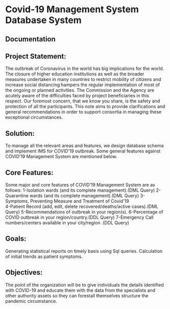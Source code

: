 # Covid-19 Management System Database System
        
## Documentation

## Project Statement:
The outbreak of Coronavirus in the world has big implications for the world. The closure of higher education institutions as well as the broader measures undertaken in many countries to restrict mobility of citizens and increase social distancing hampers the regular implementation of most of the ongoing or planned activities. The Commission and the Agency are acutely aware of the difficulties faced by project beneficiaries in this respect. Our foremost concern, that we know you share, is the safety and protection of all the participants. This note aims to provide clarifications and general recommendations in order to support consortia in managing these exceptional circumstances.

## Solution:
To manage all the relevant areas and features, we design database schema and implement IMS for COVID’19 outbreak. Some general features against COVID’19 Management System are mentioned below. 

## Core Features:
Some major and core features of COVID’19 Management System are as follows:
1-Isolation wards (and its complete management).(DML Query)
2-Quarantine wards (and its complete management).(DML Query)
3-Symptoms, Preventing Measure and Treatment of Covid'19	
4-Patient Record (add, edit, delete recovered/deaths/active cases).(DML Query)
5-Recommendations of outbreak in your region(s).
6-Percentage of COVID outbreak in your region/country.(DDL Query)
7-Emergency Call numbers/centers available in your city/region .(DDL Query)


## Goals:
Generating statistical reports on timely basis using Sql queries.
Calculation of initial trends as patient symptoms.

## Objectives:
The point of the organization will be to give individuals the details identified with COVID-19 and educate them with the data from the specialists and other authority assets so they can forestall themselves structure the pandemic circumstance.


